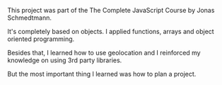 This project was part of the The Complete JavaScript Course by Jonas Schmedtmann.

It's completely based on objects. I applied functions, arrays and object oriented programming. 

Besides that, I learned how to use geolocation and I reinforced my knowledge on using 3rd party libraries.

But the most important thing I learned was how to plan a project.
